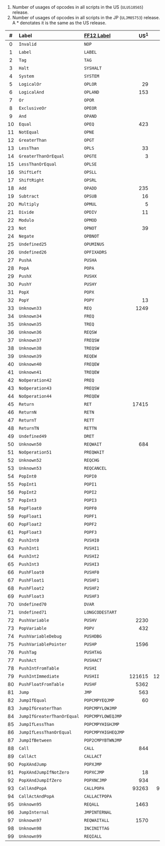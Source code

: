 1. Number of usages of opcodes in all scripts in the US (`ULUS10565`) release.
2. Number of usages of opcodes in all scripts in the JP (`ULJM05753`) release. A * denotates it is the same as the US release.

| #    | Label                      | [FF12 Label](https://wiki.ff12.pl/index.php?title=VM_instructions_/_opcodes) | US<sup>1</sup> | JP<sup>2</sup> |
|:--:|:-------------------------- |:------------------ | ------:| ------:|
| 0  | `Invalid`                  | `NOP`              |        |        |
| 1  | `Label`                    | `LABEL`            |        |        |
| 2  | `Tag`                      | `TAG`              |        |        |
| 3  | `Halt`                     | `SYSHALT`          |        |        |
| 4  | `System`                   | `SYSTEM`           |        |        |
| 5  | `LogicalOr`                | `OPLOR`            | 29     | *      |
| 6  | `LogicalAnd`               | `OPLAND`           | 153    | *      |
| 7  | `Or`                       | `OPOR`             |        |        |
| 8  | `ExclusiveOr`              | `OPEOR`            |        |        |
| 9  | `And`                      | `OPAND`            |        |        |
| 10 | `Equal`                    | `OPEQ`             | 423    | *      |
| 11 | `NotEqual`                 | `OPNE`             |        |        |
| 12 | `GreaterThan`              | `OPGT`             |        |        |
| 13 | `LessThan`                 | `OPLS`             | 33     | *      |
| 14 | `GreaterThanOrEqual`       | `OPGTE`            | 3      | *      |
| 15 | `LessThanOrEqual`          | `OPLSE`            |        |        |
| 16 | `ShiftLeft`                | `OPSLL`            |        |        |
| 17 | `ShiftRight`               | `OPSRL`            |        |        |
| 18 | `Add`                      | `OPADD`            | 235    | *      |
| 19 | `Subtract`                 | `OPSUB`            | 16     | *      |
| 20 | `Multiply`                 | `OPMUL`            | 5      | *      |
| 21 | `Divide`                   | `OPDIV`            | 11     | *      |
| 22 | `Modulo`                   | `OPMOD`            |        |        |
| 23 | `Not`                      | `OPNOT`            | 39     | *      |
| 24 | `Negate`                   | `OPBNOT`           |        |        |
| 25 | `Undefined25`              | `OPUMINUS`         |        |        |
| 26 | `Undefined26`              | `OPFIXADRS`        |        |        |
| 27 | `PushA`                    | `PUSHA`            |        |        |
| 28 | `PopA`                     | `POPA`             |        |        |
| 29 | `PushX`                    | `PUSHX`            |        |        |
| 30 | `PushY`                    | `PUSHY`            |        |        |
| 31 | `PopX`                     | `POPX`             |        |        |
| 32 | `PopY`                     | `POPY`             | 13     | *      |
| 33 | `Unknown33`                | `REQ`              | 1249   | *      |
| 34 | `Unknown34`                | `FREQ`             |        |        |
| 35 | `Unknown35`                | `TREQ`             |        |        |
| 36 | `Unknown36`                | `REQSW`            |        |        |
| 37 | `Unknown37`                | `FREQSW`           |        |        |
| 38 | `Unknown38`                | `TREQSW`           |        |        |
| 39 | `Unknown39`                | `REQEW`            |        |        |
| 40 | `Unknown40`                | `FREQEW`           |        |        |
| 41 | `Unknown41`                | `TREQEW`           |        |        |
| 42 | `NoOperation42`            | `PREQ`             |        |        |
| 43 | `NoOperation43`            | `PREQSW`           |        |        |
| 44 | `NoOperation44`            | `PREQEW`           |        |        |
| 45 | `Return`                   | `RET`              | 17415  | *      |
| 46 | `ReturnN`                  | `RETN`             |        |        |
| 47 | `ReturnT`                  | `RETT`             |        |        |
| 48 | `ReturnTN`                 | `RETTN`            |        |        |
| 49 | `Undefined49`              | `DRET`             |        |        |
| 50 | `Unknown50`                | `REQWAIT`          | 684    | 683    |
| 51 | `NoOperation51`            | `PREQWAIT`         |        |        |
| 52 | `Unknown52`                | `REQCHG`           |        |        |
| 53 | `Unknown53`                | `REQCANCEL`        |        |        |
| 54 | `PopInt0`                  | `POPI0`            |        |        |
| 55 | `PopInt1`                  | `POPI1`            |        |        |
| 56 | `PopInt2`                  | `POPI2`            |        |        |
| 57 | `PopInt3`                  | `POPI3`            |        |        |
| 58 | `PopFloat0`                | `POPF0`            |        |        |
| 59 | `PopFloat1`                | `POPF1`            |        |        |
| 60 | `PopFloat2`                | `POPF2`            |        |        |
| 61 | `PopFloat3`                | `POPF3`            |        |        |
| 62 | `PushInt0`                 | `PUSHI0`           |        |        |
| 63 | `PushInt1`                 | `PUSHI1`           |        |        |
| 64 | `PushInt2`                 | `PUSHI2`           |        |        |
| 65 | `PushInt3`                 | `PUSHI3`           |        |        |
| 66 | `PushFloat0`               | `PUSHF0`           |        |        |
| 67 | `PushFloat1`               | `PUSHF1`           |        |        |
| 68 | `PushFloat2`               | `PUSHF2`           |        |        |
| 69 | `PushFloat3`               | `PUSHF3`           |        |        |
| 70 | `Undefined70`              | `DVAR`             |        |        |
| 71 | `Undefined71`              | `LONGCODESTART`    |        |        |
| 72 | `PushVariable`             | `PUSHV`            | 2230   | *      |
| 73 | `PopVariable`              | `POPV`             | 432    | *      |
| 74 | `PushVariableDebug`        | `PUSHDBG`          |        |        |
| 75 | `PushVariablePointer`      | `PUSHP`            | 1596   | *      |
| 76 | `PushTag`                  | `PUSHTAG`          |        |        |
| 77 | `PushAct`                  | `PUSHACT`          |        |        |
| 78 | `PushIntFromTable`         | `PUSHI`            |        |        |
| 79 | `PushIntImmediate`         | `PUSHII`           | 121615 | 121597 |
| 80 | `PushFloatFromTable`       | `PUSHF`            | 5362   | *      |
| 81 | `Jump`                     | `JMP`              | 563    | *      |
| 82 | `JumpIfEqual`              | `POPCMPYEQJMP`     | 60     | *      |
| 83 | `JumpIfGreaterThan`        | `POPCMPYLOWJMP`    |        |        |
| 84 | `JumpIfGreaterThanOrEqual` | `POPCMPYLOWEQJMP`  |        |        |
| 85 | `JumpIfLessThan`           | `POPCMPYHIGHJMP`   |        |        |
| 86 | `JumpIfLessThanOrEqual`    | `POPCMPYHIGHEQJMP` |        |        |
| 87 | `JumpIfBetween`            | `POP2CMPYBTWNJMP`  |        |        |
| 88 | `Call`                     | `CALL`             | 844    | *      |
| 89 | `CallAct`                  | `CALLACT`          |        |        |
| 90 | `PopXAndJump`              | `POPXJMP`          |        |        |
| 91 | `PopXAndJumpIfNotZero`     | `POPXCJMP`         | 18     | *      |
| 92 | `PopXAndJumpIfZero`        | `POPXNCJMP`        | 934    | *      |
| 93 | `CallAndPopA`              | `CALLPOPA`         | 93263  | 93249  |
| 94 | `CallActAndPopA`           | `CALLACTPOPA`      |        |        |
| 95 | `Unknown95`                | `REQALL`           | 1463   | *      |
| 96 | `JumpInternal`             | `JMPINTERNAL`      |        |        |
| 97 | `Unknown97`                | `REQWAITALL`       | 1570   | *      |
| 98 | `Unknown98`                | `INCINITTAG`       |        |        |
| 99 | `Unknown99`                | `REQIALL`          |        |        |
